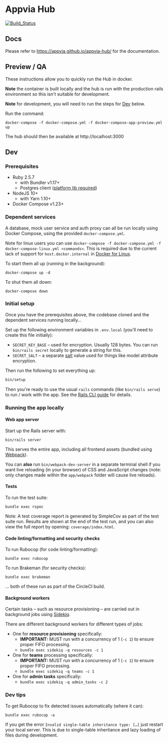 # Appvia Hub

[![Build_Status](https://circleci.com/gh/appvia/appvia-hub.svg?style=svg&circle-token=ea303efa15990d76dc61bbbed4e4b634b578299f)](https://circleci.com/gh/appvia/appvia-hub)

## Docs

Please refer to https://appvia.github.io/appvia-hub/ for the documentation.

## Preview / QA

These instructions allow you to quickly run the Hub in docker.

**Note** the container is built locally and the hub is run with the production rails environment so this isn't suitable for development.

**Note** for development, you will need to run the steps for [Dev](#dev) below.

Run the command:
```shell
docker-compose -f docker-compose.yml -f docker-compose-app-preview.yml up
```

The hub should then be available at http://localhost:3000

## Dev

### Prerequisites

- Ruby 2.5.7
  - with Bundler v1.17+
  - Postgres client ([platform lib required](https://stackoverflow.com/questions/6040583/cant-find-the-libpq-fe-h-header-when-trying-to-install-pg-gem?answertab=votes#tab-top))
- NodeJS 10+
  - with Yarn 1.10+
- Docker Compose v1.23+

### Dependent services

A database, mock user service and auth proxy can all be run locally using Docker Compose, using the provided `docker-compose.yml`.

Note for linux users you can use `docker-compose -f docker-compose.yml -f docker-compose-linux.yml <commands>`. This is required due to the current lack of support for `host.docker.internal` in [Docker for Linux](https://github.com/docker/for-linux/issues/264).

To start them all up (running in the background):

```shell
docker-compose up -d
```

To shut them all down:

```shell
docker-compose down
```

### Initial setup

Once you have the prerequisites above, the codebase cloned and the dependent services running locally…

Set up the following environment variables in `.env.local` (you'll need to create this file initially):
- `SECRET_KEY_BASE` – used for encryption. Usually 128 bytes. You can run `bin/rails secret` locally to generate a string for this.
- `SECRET_SALT` – a separate [salt](https://en.wikipedia.org/wiki/Salt_(cryptography)) value used for things like model attribute encryption.

Then run the following to set everything up:

```bash
bin/setup
```

Then you're ready to use the usual `rails` commands (like `bin/rails serve`) to run / work with the app. See the [Rails CLI guide](http://guides.rubyonrails.org/command_line.html) for details.

### Running the app locally

#### Web app server

Start up the Rails server with:

```shell
bin/rails server
```

This serves the entire app, including all frontend assets (bundled using [Webpack](https://webpack.js.org/)).

You can **also** run `bin/webpack-dev-server` in a separate terminal shell if you want live reloading (in your browser) of CSS and JavaScript changes (note: only changes made within the `app/webpack` folder will cause live reloads).

#### Tests

To run the test suite:

```shell
bundle exec rspec
```

Note: A test coverage report is generated by SimpleCov as part of the test suite run. Results are shown at the end of the test run, and you can also view the full report by opening: `coverage/index.html`.

#### Code linting/formatting and security checks

To run Rubocop (for code linting/formatting):

```shell
bundle exec rubocop
```

To run Brakeman (for security checks):

```shell
bundle exec brakeman
```

… both of these run as part of the CircleCI build.

#### Background workers

Certain tasks – such as resource provisioning – are carried out in background jobs using [Sidekiq](https://github.com/mperham/sidekiq).

There are different background workers for different types of jobs:

- One for **resource provisioning** specifically:
  - **IMPORTANT:** MUST run with a concurrency of 1 (`-c 1`) to ensure proper FIFO processing.
  - `bundle exec sidekiq -q resources -c 1`
- One for **teams** processing specifically:
  - **IMPORTANT:** MUST run with a concurrency of 1 (`-c 1`) to ensure proper FIFO processing.
  - `bundle exec sidekiq -q teams -c 1`
- One for **admin tasks** specifically:
  - `bundle exec sidekiq -q admin_tasks -c 2`

### Dev tips

To get Rubocop to fix detected issues automatically (where it can):

```shell
bundle exec rubocop -a
```

If you get the error `Invalid single-table inheritance type: […]` just restart your local server. This is due to single-table inheritance and lazy loading of files during development.
